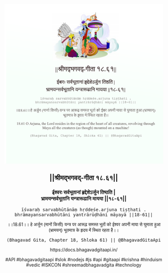 <img src="../../asset/BG_18_61.png"/>
<center><h2>||श्रीमद्‍भगवद्‍-गीता १८.६१||</h2>
<h3>ईश्वरः सर्वभूतानां हृद्देशेऽर्जुन तिष्ठति |<br/>भ्रामयन्सर्वभूतानि यन्त्रारूढानि मायया ||१८-६१||</h3>
<pre>īśvaraḥ sarvabhūtānāṃ hṛddeśe.arjuna tiṣṭhati .<br/>bhrāmayansarvabhūtāni yantrārūḍhāni māyayā ||18-61||</pre>
<p>।।18.61।। हे अर्जुन (मानों किसी) यन्त्र पर आरूढ़ समस्त भूतों को ईश्वर अपनी माया से घुमाता हुआ (भ्रामयन्) भूतमात्र के हृदय में स्थित रहता है।।</p>
<pre>(Bhagavad Gita, Chapter 18, Shloka 61) || @BhagavadGitaApi</pre><p>https://docs.bhagavadgitaapi.in/</p><p>#API #bhagavadgitaapi #slok #nodejs #js #api #gitaapi #krishna #hinduism #vedic #ISKCON #shreemadbhagavadgita #technology</p></center>